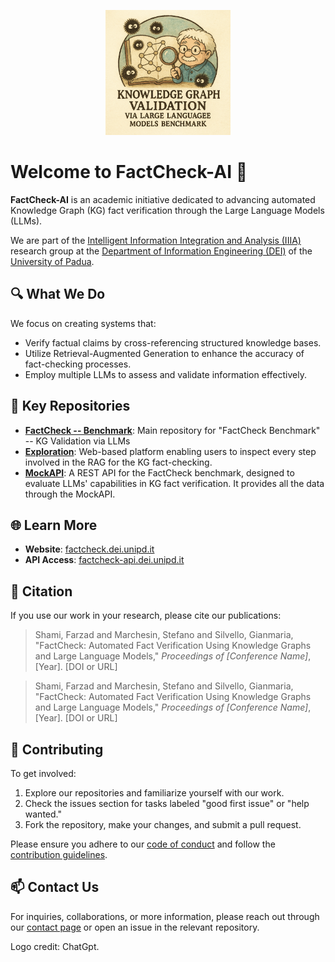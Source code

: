 <p align="center">
  <img src="https://raw.githubusercontent.com/FactCheck-AI/.github/main/profile/FactCheck-Logo.png" width="200" alt="FactCheck-AI Logo" />
</p>

# Welcome to FactCheck-AI 👋

**FactCheck-AI** is an academic initiative dedicated to advancing automated Knowledge Graph (KG) fact verification through the Large Language Models (LLMs).

We are part of the [Intelligent Information Integration and Analysis (IIIA)](https://iiia.dei.unipd.it/) research group at the [Department of Information Engineering (DEI)](https://www.dei.unipd.it/) of the [University of Padua](https://www.unipd.it/).

## 🔍 What We Do

We focus on creating systems that:

- Verify factual claims by cross-referencing structured knowledge bases.
- Utilize Retrieval-Augmented Generation to enhance the accuracy of fact-checking processes.
- Employ multiple LLMs to assess and validate information effectively.

## 📂 Key Repositories

- **[FactCheck -- Benchmark](https://github.com/FactCheck-AI/FactCheck)**: Main repository for "FactCheck Benchmark" -- KG Validation via LLMs
- **[Exploration](https://github.com/FactCheck-AI/FactCheck-Exploration)**: Web-based platform enabling users to inspect every step involved in the RAG for the KG fact-checking.
- **[MockAPI](https://github.com/FactCheck-AI/FactCheck-MockAPI)**: A REST API for the FactCheck benchmark, designed to evaluate LLMs' capabilities in KG fact verification. It provides all the data through the MockAPI.

## 🌐 Learn More

- **Website**: [factcheck.dei.unipd.it](https://factcheck.dei.unipd.it/)
- **API Access**: [factcheck-api.dei.unipd.it](https://factcheck-api.dei.unipd.it/)

## 📖 Citation

If you use our work in your research, please cite our publications:

> Shami, Farzad and Marchesin, Stefano and Silvello, Gianmaria, "FactCheck: Automated Fact Verification Using Knowledge Graphs and Large Language Models," *Proceedings of [Conference Name]*, [Year]. [DOI or URL]

> Shami, Farzad and Marchesin, Stefano and Silvello, Gianmaria, "FactCheck: Automated Fact Verification Using Knowledge Graphs and Large Language Models," *Proceedings of [Conference Name]*, [Year]. [DOI or URL]

## 🤝 Contributing

To get involved:

1. Explore our repositories and familiarize yourself with our work.
2. Check the issues section for tasks labeled "good first issue" or "help wanted."
3. Fork the repository, make your changes, and submit a pull request.

Please ensure you adhere to our [code of conduct](https://github.com/FactCheck-AI/.github/blob/main/CODE_OF_CONDUCT.md) and follow the [contribution guidelines](https://github.com/FactCheck-AI/.github/blob/main/CONTRIBUTING.md).

## 📫 Contact Us

For inquiries, collaborations, or more information, please reach out through our [contact page](https://factcheck.dei.unipd.it/credits) or open an issue in the relevant repository.

Logo credit: ChatGpt.
